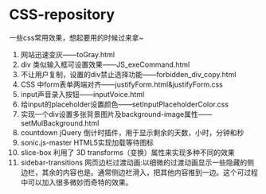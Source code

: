 CSS-repository
==============

一些css常用效果，想起要用的时候过来拿~

1. 网站迅速变灰——toGray.html<br>
2. div 类似输入框可设置效果——JS_exeCommand.html<br>
3. 不让用户复制，设置的div禁止选择功能——forbidden_div_copy.html<br>
4. CSS 中form表单两端对齐——justifyForm.html&justifyForm.css<br>
5. input声音录入按钮——inputVoice.html<br>
6. 给input的placeholder设置颜色——setInputPlaceholderColor.css<br>
7. 实现一个div设置多张背景图片及background-image属性——setMulBackground.html<br>
8. countdown jQuery 倒计时插件，用于显示剩余的天数，小时，分钟和秒<br>
9. sonic.js-master  HTML5实现加载等待图标<br>
10. slice-box 利用了 3D transforms（变换）属性来实现多种不同的效果<br>
11. sidebar-transitions 网页边栏过渡动画:以细微的过渡动画显示一些隐藏的侧边栏，其余的内容也是。通常侧边栏滑入，把其他内容推到一边。这个可过程中可以加入很多微妙而奇特的效果。<br>
